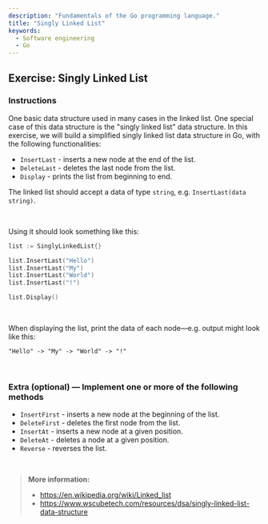 ```yaml
---
description: "Fundamentals of the Go programming language."
title: "Singly Linked List"
keywords:
  - Software engineering
  - Go
---
```


## Exercise: Singly Linked List

### Instructions

One basic data structure used in many cases in the linked list.  One special case of this data structure is the "singly linked list" data structure.  In this exercise, we will build a simplified singly linked list data structure in Go, with the following functionalities:

* `InsertLast` - inserts a new node at the end of the list.
* `DeleteLast` - deletes the last node from the list.
* `Display` - prints the list from beginning to end.

The linked list should accept a data of type `string`, e.g. `InsertLast(data string)`.

</br>

Using it should look something like this:
  
```go
list := SinglyLinkedList{}

list.InsertLast("Hello")
list.InsertLast("My")
list.InsertLast("World")
list.InsertLast("!")

list.Display()
```

</br>

When displaying the list, print the data of each node—e.g. output might look like this:

```plaintext
"Hello" -> "My" -> "World" -> "!"
```

</br>

### Extra (optional) — Implement one or more of the following methods

* `InsertFirst` - inserts a new node at the beginning of the list.
* `DeleteFirst` - deletes the first node from the list.
* `InsertAt` - inserts a new node at a given position.
* `DeleteAt` - deletes a node at a given position.
* `Reverse` - reverses the list.

</br>

> **More information:** 
> - https://en.wikipedia.org/wiki/Linked_list
> - https://www.wscubetech.com/resources/dsa/singly-linked-list-data-structure

</br>
